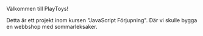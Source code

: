 Välkommen till PlayToys!

Detta är ett projekt inom kursen "JavaScript Förjupning". Där vi skulle bygga en webbshop med sommarleksaker.
